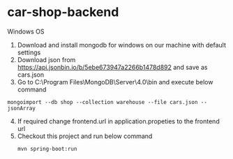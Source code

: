 # car-shop-backend

Windows OS

1. Download and install mongodb for windows on our machine with default settings
2. Download json from https://api.jsonbin.io/b/5ebe673947a2266b1478d892  and save as cars.json
3. Go to C:\Program Files\MongoDB\Server\4.0\bin and execute below command

  ```
  mongoimport --db shop --collection warehouse --file cars.json --jsonArray
 ```
4. If required change frontend.url in application.propeties to the frontend url 
5. Checkout this project and run below command 
   ```
   mvn spring-boot:run
   ```

